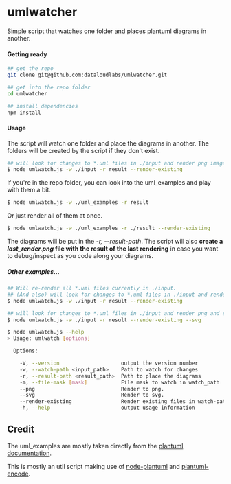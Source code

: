 # umlwatcher
Simple script that watches one folder and places plantuml diagrams in another.

#### Getting ready
``` bash
## get the repo
git clone git@github.com:dataloudlabs/umlwatcher.git

## get into the repo folder
cd umlwatcher

## install dependencies
npm install
```


#### Usage

The script will watch one folder and place the diagrams in another. The folders will be created by the script if they don't exist.

``` bash
## will look for changes to *.uml files in ./input and render png images into ./result
$ node umlwatch.js -w ./input -r result --render-existing 
```

If you're in the repo folder, you can look into the uml_examples and play with them a bit.
``` bash
$ node umlwatch.js -w ./uml_examples -r result
```

Or just render all of them at once.
``` bash
$ node umlwatch.js -w ./uml_examples -r ./result --render-existing 
```

The diagrams will be put in the _-r, --result-path_. The script will also **create a _last_render.png_ file with the result of the last rendering** in case you want to debug/inspect as you code along your diagrams.


##### Other examples...

``` bash
## Will re-render all *.uml files currently in ./input.
## (And also) will look for changes to *.uml files in ./input and render png images into ./result
$ node umlwatch.js -w ./input -r result --render-existing 
```

``` bash
## will look for changes to *.uml files in ./input and render png and svg images into ./result
$ node umlwatch.js -w ./input -r result --render-existing --svg
```

``` bash
$ node umlwatch.js --help
> Usage: umlwatch [options]

  Options:

    -V, --version                    output the version number
    -w, --watch-path <input_path>    Path to watch for changes
    -r, --result-path <result_path>  Path to place the diagrams
    -m, --file-mask [mask]           File mask to watch in watch_path
    --png                            Render to png.
    --svg                            Render to svg.
    --render-existing                Render existing files in watch-path
    -h, --help                       output usage information
```




## Credit

The uml_examples are mostly taken directly from the [plantuml documentation](http://plantuml.com).

This is mostly an util script making use of [node-plantuml](https://github.com/markushedvall/node-plantuml) and [plantuml-encode](https://github.com/markushedvall/plantuml-encoder).

